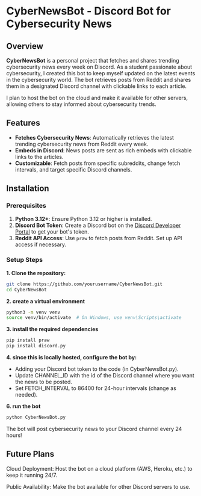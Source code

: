 # CyberNewsBot - Discord Bot for Cybersecurity News

## Overview

**CyberNewsBot** is a personal project that fetches and shares trending cybersecurity news every week on Discord. As a student passionate about cybersecurity, I created this bot to keep myself updated on the latest events in the cybersecurity world. The bot retrieves posts from Reddit and shares them in a designated Discord channel with clickable links to each article.

I plan to host the bot on the cloud and make it available for other servers, allowing others to stay informed about cybersecurity trends.

## Features

- **Fetches Cybersecurity News**: Automatically retrieves the latest trending cybersecurity news from Reddit every week.
- **Embeds in Discord**: News posts are sent as rich embeds with clickable links to the articles.
- **Customizable**: Fetch posts from specific subreddits, change fetch intervals, and target specific Discord channels.

## Installation

### Prerequisites

1. **Python 3.12+**: Ensure Python 3.12 or higher is installed.
2. **Discord Bot Token**: Create a Discord bot on the [Discord Developer Portal](https://discord.com/developers/applications) to get your bot's token.
3. **Reddit API Access**: Use `praw` to fetch posts from Reddit. Set up API access if necessary.

### Setup Steps

**1. Clone the repository:**
   ```bash
   git clone https://github.com/yourusername/CyberNewsBot.git
   cd CyberNewsBot
   ```
**2. create a virtual environment**
   ```bash
   python3 -m venv venv
   source venv/bin/activate  # On Windows, use venv\Scripts\activate
   ```
**3. install the required dependencies**
   ```bash
   pip install praw
   pip install discord.py
   ```
**4. since this is locally hosted, configure the bot by:**
   - Adding your Discord bot token to the code (in CyberNewsBot.py).
   - Update CHANNEL_ID with the id of the Discord channel where you want the news to be posted.
   - Set FETCH_INTERVAL to 86400 for 24-hour intervals (change as needed).
   
**6. run the bot**
   ```bash
   python CyberNewsBot.py
   ```

The bot will post cybersecurity news to your Discord channel every 24 hours!

## Future Plans
Cloud Deployment: Host the bot on a cloud platform (AWS, Heroku, etc.) to keep it running 24/7.

Public Availability: Make the bot available for other Discord servers to use.




